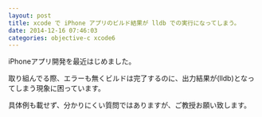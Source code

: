 ```yaml
---
layout: post
title: xcode で iPhone アプリのビルド結果が lldb での実行になってしまう。
date: 2014-12-16 07:46:03
categories: objective-c xcode6
---
```

<p>iPhoneアプリ開発を最近はじめました。</p>

<p>取り組んでる際、エラーも無くビルドは完了するのに、出力結果が(lldb)となってしまう現象に困っています。</p>

<p>具体例も載せず、分かりにくい質問ではありますが、ご教授お願い致します。</p>
